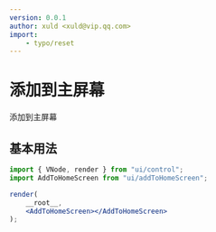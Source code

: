 ```yaml
---
version: 0.0.1
author: xuld <xuld@vip.qq.com>
import:
    - typo/reset
---
```

# 添加到主屏幕
添加到主屏幕

## 基本用法

```jsx demo
import { VNode, render } from "ui/control";
import AddToHomeScreen from "ui/addToHomeScreen";

render(
    __root__,
    <AddToHomeScreen></AddToHomeScreen>
);
```

